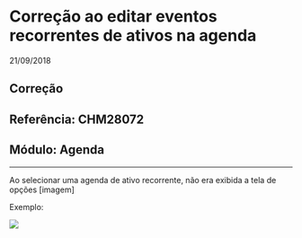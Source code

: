 # Correção ao editar eventos recorrentes de ativos na agenda
21/09/2018
## Correção
## Referência: CHM28072
## Módulo: Agenda
***

Ao selecionar uma agenda de ativo recorrente, não era exibida a tela de opções [imagem]

Exemplo:

![]([PATH_IMG]/CHM28072_agenda_ativo.png)